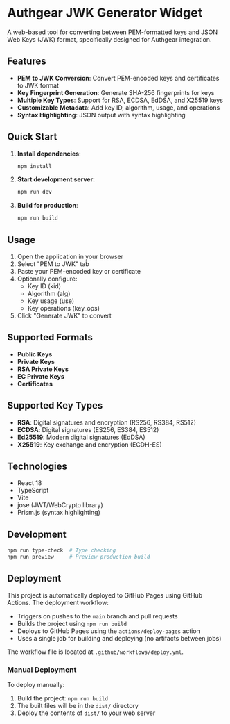 # Authgear JWK Generator Widget

A web-based tool for converting between PEM-formatted keys and JSON Web Keys (JWK) format, specifically designed for Authgear integration.

## Features

- **PEM to JWK Conversion**: Convert PEM-encoded keys and certificates to JWK format
- **Key Fingerprint Generation**: Generate SHA-256 fingerprints for keys
- **Multiple Key Types**: Support for RSA, ECDSA, EdDSA, and X25519 keys
- **Customizable Metadata**: Add key ID, algorithm, usage, and operations
- **Syntax Highlighting**: JSON output with syntax highlighting

## Quick Start

1. **Install dependencies**:
   ```bash
   npm install
   ```

2. **Start development server**:
   ```bash
   npm run dev
   ```

3. **Build for production**:
   ```bash
   npm run build
   ```

## Usage

1. Open the application in your browser
2. Select "PEM to JWK" tab
3. Paste your PEM-encoded key or certificate
4. Optionally configure:
   - Key ID (kid)
   - Algorithm (alg)
   - Key usage (use)
   - Key operations (key_ops)
5. Click "Generate JWK" to convert

## Supported Formats

- **Public Keys**
- **Private Keys**
- **RSA Private Keys**
- **EC Private Keys**
- **Certificates**

## Supported Key Types

- **RSA**: Digital signatures and encryption (RS256, RS384, RS512)
- **ECDSA**: Digital signatures (ES256, ES384, ES512)
- **Ed25519**: Modern digital signatures (EdDSA)
- **X25519**: Key exchange and encryption (ECDH-ES)

## Technologies

- React 18
- TypeScript
- Vite
- jose (JWT/WebCrypto library)
- Prism.js (syntax highlighting)

## Development

```bash
npm run type-check  # Type checking
npm run preview     # Preview production build
```

## Deployment

This project is automatically deployed to GitHub Pages using GitHub Actions. The deployment workflow:

- Triggers on pushes to the `main` branch and pull requests
- Builds the project using `npm run build`
- Deploys to GitHub Pages using the `actions/deploy-pages` action
- Uses a single job for building and deploying (no artifacts between jobs)

The workflow file is located at `.github/workflows/deploy.yml`.

### Manual Deployment

To deploy manually:

1. Build the project: `npm run build`
2. The built files will be in the `dist/` directory
3. Deploy the contents of `dist/` to your web server 